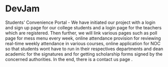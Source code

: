 # DevJam
Students' Convenience Portal - We have initiated our project with a login and sign up page for our college students and a login page for the teachers which are registered. Then further, we will link various pages such as poll page for mess menu every week, online attendance provision for reviewing real-time weekly attendance in various courses, online application for NOC so that students wont have to run in their respectives departments and dean academic for the signatures and for getting scholarship forms signed by the concerned authorities. In the end, there is a contact us page .

